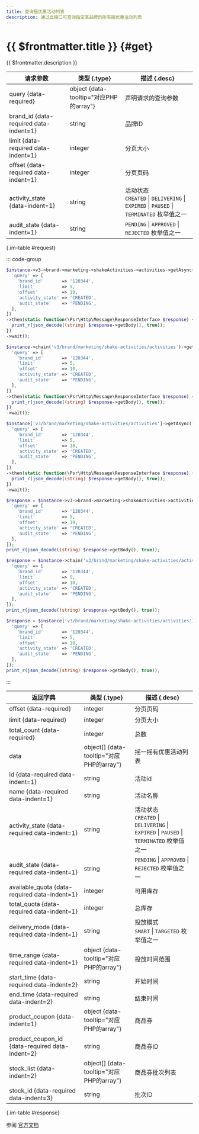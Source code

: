 ```yaml
---
title: 查询摇优惠活动列表
description: 通过此接口可查询指定某品牌的所有摇优惠活动列表
---
```


# {{ $frontmatter.title }} {#get}

{{ $frontmatter.description }}

| 请求参数 | 类型 {.type} | 描述 {.desc}
| --- | --- | ---
| query {data-required} | object {data-tooltip="对应PHP的array"} | 声明请求的查询参数
| brand_id {data-required data-indent=1} | string | 品牌ID
| limit {data-required data-indent=1} | integer | 分页大小
| offset {data-required data-indent=1} | integer | 分页页码
| activity_state {data-indent=1} | string | 活动状态<br/>`CREATED` \| `DELIVERING` \| `EXPIRED` \| `PAUSED` \| `TERMINATED` 枚举值之一
| audit_state {data-indent=1} | string | `PENDING` \| `APPROVED` \| `REJECTED` 枚举值之一

{.im-table #request}

::: code-group

```php [异步纯链式]
$instance->v3->brand->marketing->shakeActivities->activities->getAsync([
  'query' => [
    'brand_id'       => '120344',
    'limit'          => 5,
    'offset'         => 10,
    'activity_state' => 'CREATED',
    'audit_state'    => 'PENDING',
  ],
])
->then(static function(\Psr\Http\Message\ResponseInterface $response) {
  print_r(json_decode((string) $response->getBody(), true));
})
->wait();
```

```php [异步声明式]
$instance->chain('v3/brand/marketing/shake-activities/activities')->getAsync([
  'query' => [
    'brand_id'       => '120344',
    'limit'          => 5,
    'offset'         => 10,
    'activity_state' => 'CREATED',
    'audit_state'    => 'PENDING',
  ],
])
->then(static function(\Psr\Http\Message\ResponseInterface $response) {
  print_r(json_decode((string) $response->getBody(), true));
})
->wait();
```

```php [异步属性式]
$instance['v3/brand/marketing/shake-activities/activities']->getAsync([
  'query' => [
    'brand_id'       => '120344',
    'limit'          => 5,
    'offset'         => 10,
    'activity_state' => 'CREATED',
    'audit_state'    => 'PENDING',
  ],
])
->then(static function(\Psr\Http\Message\ResponseInterface $response) {
  print_r(json_decode((string) $response->getBody(), true));
})
->wait();
```

```php [同步纯链式]
$response = $instance->v3->brand->marketing->shakeActivities->activities->get([
  'query' => [
    'brand_id'       => '120344',
    'limit'          => 5,
    'offset'         => 10,
    'activity_state' => 'CREATED',
    'audit_state'    => 'PENDING',
  ],
]);
print_r(json_decode((string) $response->getBody(), true));
```

```php [同步声明式]
$response = $instance->chain('v3/brand/marketing/shake-activities/activities')->get([
  'query' => [
    'brand_id'       => '120344',
    'limit'          => 5,
    'offset'         => 10,
    'activity_state' => 'CREATED',
    'audit_state'    => 'PENDING',
  ],
]);
print_r(json_decode((string) $response->getBody(), true));
```

```php [同步属性式]
$response = $instance['v3/brand/marketing/shake-activities/activities']->get([
  'query' => [
    'brand_id'       => '120344',
    'limit'          => 5,
    'offset'         => 10,
    'activity_state' => 'CREATED',
    'audit_state'    => 'PENDING',
  ],
]);
print_r(json_decode((string) $response->getBody(), true));
```

:::

| 返回字典 | 类型 {.type} | 描述 {.desc}
| --- | --- | ---
| offset {data-required} | integer | 分页页码
| limit {data-required} | integer | 分页大小
| total_count {data-required} | integer | 总数
| data | object[] {data-tooltip="对应PHP的array"} | 摇一摇有优惠活动列表
| id {data-required data-indent=1} | string | 活动id
| name {data-required data-indent=1} | string | 活动名称
| activity_state {data-required data-indent=1} | string | 活动状态<br/>`CREATED` \| `DELIVERING` \| `EXPIRED` \| `PAUSED` \| `TERMINATED` 枚举值之一
| audit_state {data-required data-indent=1} | string | `PENDING` \| `APPROVED` \| `REJECTED` 枚举值之一
| available_quota {data-required data-indent=1} | integer | 可用库存
| total_quota {data-required data-indent=1} | integer | 总库存
| delivery_mode {data-required data-indent=1} | string | 投放模式<br/>`SMART` \| `TARGETED` 枚举值之一
| time_range {data-required data-indent=1} | object {data-tooltip="对应PHP的array"} | 投放时间范围
| start_time {data-required data-indent=2} | string | 开始时间
| end_time {data-required data-indent=2} | string | 结束时间
| product_coupon {data-indent=1} | object {data-tooltip="对应PHP的array"} | 商品券
| product_coupon_id {data-required data-indent=2} | string | 商品券ID
| stock_list {data-indent=2} | object[] {data-tooltip="对应PHP的array"} | 商品券批次列表
| stock_id {data-required data-indent=3} | string | 批次ID

{.im-table #response}

参阅 [官方文档](https://pay.weixin.qq.com/doc/v3/partner/4015783259)
